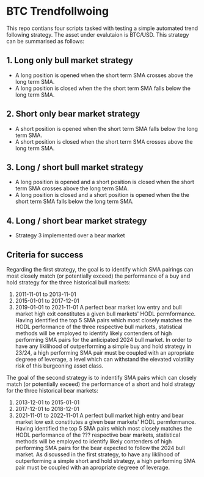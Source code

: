 # BTC Trendfollwoing
This repo contians four scripts tasked with testing a simple automated trend following strategy. The asset under evalutaion is BTC/USD. This strategy can be summarised as follows:

## 1. Long only bull market strategy
  * A long position is opened when the short term SMA crosses above the long term SMA.
  * A long position is closed when the the short term SMA falls below the long term SMA.

## 2. Short only bear market strategy
  * A short position is opened when the short term SMA falls below the long term SMA.
  * A short position is closed when the short term SMA crosses above the long term SMA.

## 3. Long / short bull market strategy
  * A long position is opened and a short position is closed when the short term SMA crosses above the long term SMA.
  * A long position is closed and a short position is opened when the the short term SMA falls below the long term SMA.
  
## 4. Long / short bear market strategy
  * Strategy 3 implemented over a bear market

## Criteria for success
Regarding the first strategy, the goal is to identify which SMA pairings can most closely match (or potentially exceed) the performance of a buy and hold strategy for the three historical bull markets:
  1. 2011-11-01 to 2013-11-01
  2. 2015-01-01 to 2017-12-01
  3. 2019-01-01 to 2021-11-01
A perfect bear market low entry and bull market high exit constitutes a given bull markets' HODL permformance. Having identified the top 5 SMA pairs which most closely matches the HODL performance of the three respective bull markets, statistical methods will be employed to identify likely contenders of high performing SMA pairs for the anticipated 2024 bull market. In order to have any likilihood of outperforming a simple buy and hold strategy in 23/24, a high performing SMA pair must be coupled with an apropriate degreee of leverage, a level which can withstand the elevated volatility risk of this burgeoning asset class.

The goal of the second strategy is to indentify SMA pairs which can closely match (or potentially exceed) the performance of a short and hold strategy for the three historical bear markets:
  1. 2013-12-01 to 2015-01-01
  2. 2017-12-01 to 2018-12-01
  3. 2021-11-01 to 2022-11-01
A perfect bull market high entry and bear market low exit constitutes a given bear markets' HODL permformance. Having identified the top 5 SMA pairs which most closely matches the HODL performance of the ??? respective bear markets, statistical methods will be employed to identify likely contenders of high performing SMA pairs for the bear expected to follow the 2024 bull market. As discussed in the first strategy, to have any liklihood of outperforming a simple short and hold strategy, a high performing SMA pair must be coupled with an apropriate degreee of leverage.

